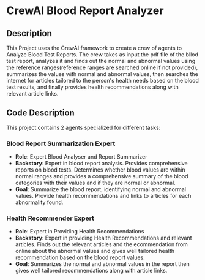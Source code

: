 # CrewAI Blood Report Analyzer

## Description

This Project uses the CrewAI framework to create a crew of agents to Analyze Blood Test Reports. The crew takes as input the pdf file of the bllod test report, analyzes it and finds out the normal and abnormal values using the reference ranges(reference ranges are searched online if not provided), summarizes the values with normal and abnormal values, then searches the internet for articles tailored to the person's health needs based on the blood test results, and finally provides health recommendations along with relevant article links.

## Code Description

This project contains 2 agents specialized for different tasks:

### Blood Report Summarization Expert

- **Role**: Expert Blood Analyser and Report Summarizer
- **Backstory**: Expert in blood report analysis. Provides comprehensive reports on blood tests. Determines whether blood values are within normal ranges and provides a comprehensive summary of the blood categories with their values and if they are normal or abnormal.
- **Goal**: Summarize the blood report, identifying normal and abnormal values. Provide health recommendations and links to articles for each abnormality found.

### Health Recommender Expert

- **Role**: Expert in Providing Health Recommendations
- **Backstory**: Expert in providing Health Recommendations and relevant articles. Finds out the relevant articles and the ecommendation from online about the abnormal values and gives well tailored health recommendation based on the blood report values.
- **Goal**: Summarizes the normal and abnormal values in the report then gives well tailored recommendations along with article links.


